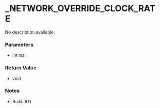# _NETWORK_OVERRIDE_CLOCK_RATE

No description available.

### Parameters
* int ms

### Return Value
* void

### Notes
* Build: 811

